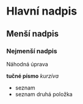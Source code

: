 # Hlavní nadpis

## Menší nadpis

### Nejmenší nadpis

Náhodná úprava

**tučné písmo**
*kurzíva*

- seznam
- seznam druhá položka
